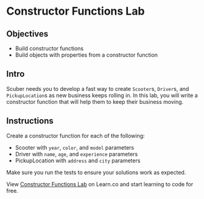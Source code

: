 # Constructor Functions Lab

## Objectives

* Build constructor functions
* Build objects with properties from a constructor function

## Intro

Scuber needs you to develop a fast way to create `Scooter`s, `Driver`s, and `PickupLocation`s as new business keeps rolling in. In this lab, you will write a constructor function that will help them to keep their business moving. 

## Instructions

Create a constructor function for each of the following:
- Scooter with `year`, `color`, and `model` parameters
- Driver with `name`, `age`, and `experience` parameters
- PickupLocation with `address` and `city` parameters

Make sure you run the tests to ensure your solutions work as expected.

<p class='util--hide'>View <a href='https://learn.co/lessons/js-object-oriented-constructor-functions-lab'>Constructor Functions Lab</a> on Learn.co and start learning to code for free.</p>
